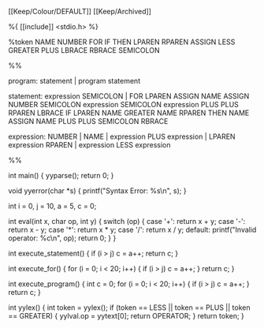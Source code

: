 [[Keep/Colour/DEFAULT]] [[Keep/Archived]] 

%{
[[include]] <stdio.h>
%}

%token NAME NUMBER FOR IF THEN LPAREN RPAREN ASSIGN LESS GREATER PLUS LBRACE RBRACE SEMICOLON

%%

program: statement
       | program statement

statement: expression SEMICOLON
         | FOR LPAREN ASSIGN NAME ASSIGN NUMBER SEMICOLON expression SEMICOLON expression PLUS PLUS RPAREN LBRACE IF LPAREN NAME GREATER NAME RPAREN THEN NAME ASSIGN NAME PLUS PLUS SEMICOLON RBRACE

expression: NUMBER
          | NAME
          | expression PLUS expression
          | LPAREN expression RPAREN
          | expression LESS expression

%%

int main() {
    yyparse();
    return 0;
}

void yyerror(char *s) {
    printf("Syntax Error: %s\n", s);
}

int i = 0, j = 10, a = 5, c = 0;

int eval(int x, char op, int y) {
    switch (op) {
        case '+': return x + y;
        case '-': return x - y;
        case '*': return x * y;
        case '/': return x / y;
        default: printf("Invalid operator: %c\n", op); return 0;
    }
}

int execute_statement() {
    if (i > j) c = a++;
    return c;
}

int execute_for() {
    for (i = 0; i < 20; i++) {
        if (i > j) c = a++;
    }
    return c;
}

int execute_program() {
    int c = 0;
    for (i = 0; i < 20; i++) {
        if (i > j) c = a++;
    }
    return c;
}

int yylex() {
    int token = yylex();
    if (token == LESS || token == PLUS || token == GREATER) {
        yylval.op = yytext[0];
        return OPERATOR;
    }
    return token;
}

